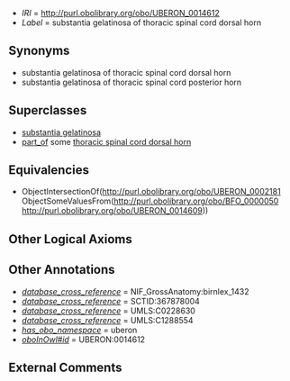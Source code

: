  * *IRI* = http://purl.obolibrary.org/obo/UBERON_0014612
 * *Label* = substantia gelatinosa of thoracic spinal cord dorsal horn

## Synonyms

 * substantia gelatinosa of thoracic spinal cord dorsal horn
 * substantia gelatinosa of thoracic spinal cord posterior horn

## Superclasses

 * [substantia gelatinosa](../../UBERON/81/UBERON_0002181.md)
 * [part_of](../../BFO/50/BFO_0000050.md) some [thoracic spinal cord dorsal horn](../../UBERON/09/UBERON_0014609.md)

## Equivalencies

 * ObjectIntersectionOf(<http://purl.obolibrary.org/obo/UBERON_0002181> ObjectSomeValuesFrom(<http://purl.obolibrary.org/obo/BFO_0000050> <http://purl.obolibrary.org/obo/UBERON_0014609>))

## Other Logical Axioms


## Other Annotations

 * *[database_cross_reference](../../ef/oboInOwl#hasDbXref.md)* = NIF_GrossAnatomy:birnlex_1432
 * *[database_cross_reference](../../ef/oboInOwl#hasDbXref.md)* = SCTID:367878004
 * *[database_cross_reference](../../ef/oboInOwl#hasDbXref.md)* = UMLS:C0228630
 * *[database_cross_reference](../../ef/oboInOwl#hasDbXref.md)* = UMLS:C1288554
 * *[has_obo_namespace](../../ce/oboInOwl#hasOBONamespace.md)* = uberon
 * *[oboInOwl#id](../../id/oboInOwl#id.md)* = UBERON:0014612

## External Comments


